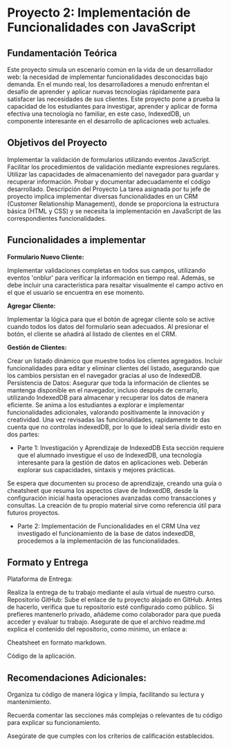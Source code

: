 # Proyecto 2: Implementación de Funcionalidades con JavaScript
## Fundamentación Teórica
Este proyecto simula un escenario común en la vida de un desarrollador web: la necesidad de implementar funcionalidades desconocidas bajo demanda. En el mundo real, los desarrolladores a menudo enfrentan el desafío de aprender y aplicar nuevas tecnologías rápidamente para satisfacer las necesidades de sus clientes. Este proyecto pone a prueba la capacidad de los estudiantes para investigar, aprender y aplicar de forma efectiva una tecnología no familiar, en este caso, IndexedDB, un componente interesante en el desarrollo de aplicaciones web actuales.

## Objetivos del Proyecto
Implementar la validación de formularios utilizando eventos JavaScript.
Facilitar los procedimientos de validación mediante expresiones regulares.
Utilizar las capacidades de almacenamiento del navegador para guardar y recuperar información.
Probar y documentar adecuadamente el código desarrollado.
Descripción del Proyecto
La tarea asignada por tu jefe de proyecto implica implementar diversas funcionalidades en un CRM (Customer Relationship Management), donde se proporciona la estructura básica (HTML y CSS) y se necesita la implementación en JavaScript de las correspondientes funcionalidades.

## Funcionalidades a implementar

**Formulario Nuevo Cliente:** 

Implementar validaciones completas en todos sus campos, utilizando eventos 'onblur' para verificar la información en tiempo real. Además, se debe incluir una característica para resaltar visualmente el campo activo en el que el usuario se encuentra en ese momento.


**Agregar Cliente:** 

Implementar la lógica para que el botón de agregar cliente solo se active cuando todos los datos del formulario sean adecuados. Al presionar el botón, el cliente se añadirá al listado de clientes en el CRM.


**Gestión de Clientes:** 

Crear un listado dinámico que muestre todos los clientes agregados. Incluir funcionalidades para editar y eliminar clientes del listado, asegurando que los cambios persistan en el navegador gracias al uso de IndexedDB.
Persistencia de Datos: Asegurar que toda la información de clientes se mantenga disponible en el navegador, incluso después de cerrarlo, utilizando IndexedDB para almacenar y recuperar los datos de manera eficiente.
Se anima a los estudiantes a explorar e implementar funcionalidades adicionales, valorando positivamente la innovación y creatividad.
Una vez revisadas las funcionalidades, rapidamente te das cuenta que no controlas indexedDB, por lo que lo ideal sería dividir esto en dos partes:

-  Parte 1: Investigación y Aprendizaje de IndexedDB
Esta sección requiere que el alumnado investigue el uso de IndexedDB, una tecnología interesante para la gestión de datos en aplicaciones web. Deberán explorar sus capacidades, sintaxis y mejores prácticas.

Se espera que documenten su proceso de aprendizaje, creando una guía o cheatsheet que resuma los aspectos clave de IndexedDB, desde la configuración inicial hasta operaciones avanzadas como transacciones y consultas. La creación de tu propio material sirve como referencia útil para futuros proyectos.

-  Parte 2: Implementación de Funcionalidades en el CRM
Una vez investigado el funcionamiento de la base de datos indexedDB, procedemos a la implementación de las funcionalidades.

## Formato y Entrega
Plataforma de Entrega: 

Realiza la entrega de tu trabajo mediante el aula virtual de nuestro curso.
Repositorio GitHub: Sube el enlace de tu proyecto alojado en GitHub. Antes de hacerlo, verifica que tu repositorio esté configurado como público. Si prefieres mantenerlo privado, añádeme como colaborador para que pueda acceder y evaluar tu trabajo. Asegurate de que el archivo readme.md explica el contenido del repositorio, como mínimo, un enlace a:

Cheatsheet en formato markdown.

Código de la aplicación.

## Recomendaciones Adicionales:
Organiza tu código de manera lógica y limpia, facilitando su lectura y mantenimiento.

Recuerda comentar las secciones más complejas o relevantes de tu código para explicar su funcionamiento.

Asegúrate de que cumples con los criterios de calificación establecidos.

